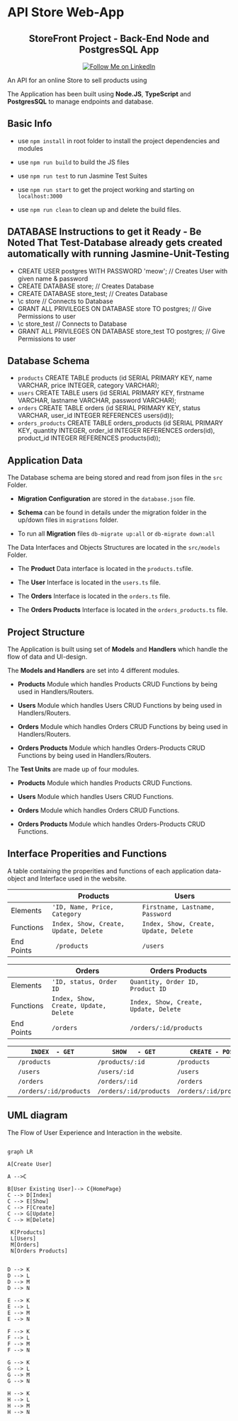 
# API Store Web-App

<h2  align="center">StoreFront Project - Back-End Node and PostgresSQL App</h2>

<p  align="center">

<a  href="https://www.linkedin.com/in/mamdouh-morad/">

<img  alt="Follow Me on LinkedIn"  src="https://img.shields.io/badge/LinkedIn-0077B5?style=for-the-badge&logo=linkedin&logoColor=white">

</a>


  
An API for an online Store to sell products using

The Application has been built using **Node.JS**, **TypeScript** and **PostgresSQL** to manage endpoints and database.



## Basic Info

* use ``npm install`` in root folder to install the project dependencies and modules

* use ``npm run build`` to build the JS files

* use ``npm run test`` to run Jasmine Test Suites

* use ``npm run start`` to get the project working and starting on ``localhost:3000``

* use ``npm run clean`` to clean up and delete the build files.

  



## DATABASE Instructions to get it Ready  - Be Noted That Test-Database already gets created automatically with running Jasmine-Unit-Testing

*  CREATE USER postgres WITH PASSWORD 'meow';                    // Creates User with given name & password
*  CREATE DATABASE store;                                       // Creates Database
*  CREATE DATABASE store_test;                                 // Creates Database
*  \c store                                                   // Connects to Database
*  GRANT ALL PRIVILEGES ON DATABASE store TO postgres;       // Give Permissions to user
* \c store_test                                             // Connects to Database
* GRANT ALL PRIVILEGES ON DATABASE store_test TO postgres; // Give Permissions to user



## Database Schema
* ``products`` CREATE TABLE products (id SERIAL PRIMARY KEY, name VARCHAR, price INTEGER, category VARCHAR);
* ``users`` CREATE TABLE users (id SERIAL PRIMARY KEY, firstname VARCHAR, lastname VARCHAR, password VARCHAR);
* ``orders`` CREATE TABLE orders (id SERIAL PRIMARY KEY, status VARCHAR, user_id INTEGER REFERENCES users(id));
* ``orders_products``  CREATE TABLE orders_products (id SERIAL PRIMARY KEY, quantity INTEGER, order_id INTEGER REFERENCES orders(id), product_id INTEGER REFERENCES products(id));



## Application Data

The Database schema are being stored and read from json files in the ``src`` Folder.

*  **Migration Configuration** are stored in the ``database.json`` file.

*  **Schema** can be found in details under the migration folder in the up/down files in ``migrations`` folder.

* To run all **Migration** files  ``db-migrate up:all`` or ``db-migrate down:all``
  

The Data Interfaces and Objects Structures are located in the ``src/models`` Folder.

* The **Product** Data interface is located in the ``products.ts``file.

* The **User** Interface is located in the ``users.ts`` file.

* The **Orders** Interface is located in the ``orders.ts`` file.

* The **Orders Products** Interface is located in the ``orders_products.ts`` file.

  

## Project Structure

The Application is built using set of **Models** and **Handlers** which handle the flow of data and UI-design.

The **Models and Handlers** are set into 4 different modules.

*  **Products** Module which handles Products CRUD Functions by being used in Handlers/Routers.

*  **Users** Module which handles Users CRUD Functions by being used in Handlers/Routers.

*  **Orders** Module which handles Orders CRUD Functions by being used in Handlers/Routers.

*  **Orders Products** Module which handles Orders-Products CRUD Functions by being used in Handlers/Routers.
  

The **Test Units** are made up of four modules.

*  **Products** Module which handles Products CRUD Functions.

*  **Users** Module which handles Users CRUD Functions.

*  **Orders** Module which handles Orders CRUD Functions.

*  **Orders Products** Module which handles Orders-Products CRUD Functions.


## Interface Properities and Functions

A table containing the properities and functions of each application data-object and Interface used in the website.

|                |Products                             | Users                               | 
|----------------|-------------------------------------|-------------------------------------|
|Elements        |`'ID, Name, Price, Category`         |`Firstname, Lastname, Password`      |
|Functions       |`Index, Show, Create, Update, Delete`|`Index, Show, Create, Update, Delete`|
|End Points     | ` /products`                         |`/users`                             |

|                |Orders                               | Orders Products                     |
|----------------|-------------------------------------|-------------------------------------|
|Elements        |`'ID, status, Order ID`              |`Quantity, Order ID, Product ID`     |
|Functions       |`Index, Show, Create, Update, Delete`|`Index, Show, Create, Update, Delete`|
|End Points      | `/orders`                           | `/orders/:id/products`              |




|                |        ``INDEX  - GET ``            |     ``SHOW   - GET``       |  ``CREATE - POST``      |  `` UPDATE - PUT ``       |   ``DELETE - DELETE``     |
|----------------|-------------------------------------|----------------------------|-------------------------|---------------------------|---------------------------|
|                |      ``/products ``                 |   ``/products/:id ``       |   ``/products``         |  ``/products/:id ``       |  ``/products/:id ``       |
|                |      ``/users ``                    |   ``/users/:id``           |   ``/users``            |  ``/users/:id``           |  ``/users/:id``           |
|                |      ``/orders ``                   |   ``/orders/:id``          |   ``/orders ``          |  ``/orders/:id``          |  ``/orders/:id``          |
|                |      ``/orders/:id/products``       | ``/orders/:id/products ``  | ``/orders/:id/products``|  ``/orders/:id/products`` |  ``/orders/:id/products`` |

  

## UML diagram

The Flow of User Experience and Interaction in the website.

  

```mermaid

graph LR

A[Create User]

A -->C

B[User Existing User]--> C{HomePage}
C --> D[Index]
C --> E[Show]
C --> F[Create]
C --> G[Update]
C --> H[Delete]

 K[Products]
 L[Users]
 M[Orders]
 N[Orders Products]


D --> K
D --> L
D --> M
D --> N

E --> K
E --> L
E --> M
E --> N

F --> K
F --> L
F --> M
F --> N

G --> K
G --> L
G --> M
G --> N

H --> K
H --> L
H --> M
H --> N

